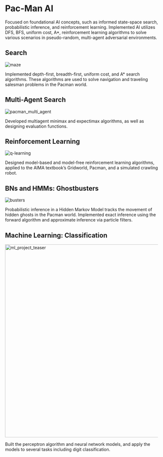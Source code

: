 # Pac-Man AI
Focused on foundational AI concepts, such as informed state-space search, probabilistic inference, and reinforcement learning. Implemented AI utilizes DFS, BFS, uniform cost, A*, reinforcement learning algorithms to solve various scenarios in pseudo-random, multi-agent adversarial environments. 

## Search
![maze](https://user-images.githubusercontent.com/25239743/188752957-48e3857d-cba2-4aea-97d5-ce2f5e92a6b3.png)

Implemented depth-first, breadth-first, uniform cost, and A* search algorithms. These algorithms are used to solve navigation and traveling salesman problems in the Pacman world.

## Multi-Agent Search
![pacman_multi_agent](https://user-images.githubusercontent.com/25239743/188753086-378ce330-2062-4a93-b55b-607f77a6b3ed.png)

Developed multiagent minimax and expectimax algorithms, as well as designing evaluation functions.

## Reinforcement Learning
![q-learning](https://user-images.githubusercontent.com/25239743/188753410-8d1e0f51-8c8d-421c-96ec-9c750e53d403.png)

Designed model-based and model-free reinforcement learning algorithms, applied to the AIMA textbook’s Gridworld, Pacman, and a simulated crawling robot.

## BNs and HMMs: Ghostbusters
![busters](https://user-images.githubusercontent.com/25239743/188753213-869808fd-ecbe-4c2b-b3fa-3d594a60143a.png)

Probabilistic inference in a Hidden Markov Model tracks the movement of hidden ghosts in the Pacman world. Implemented exact inference using the forward algorithm and approximate inference via particle filters.

## Machine Learning: Classification
<img width="633" alt="ml_project_teaser" src="https://user-images.githubusercontent.com/25239743/188753360-449340c4-ae21-4058-8c6b-1e064be633e1.png">

Built the perceptron algorithm and neural network models, and apply the models to several tasks including digit classification.
